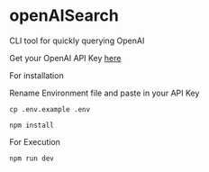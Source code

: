 # openAISearch

CLI tool for quickly querying OpenAI

Get your OpenAI API Key [here](https://beta.openai.com/account/api-keys)

For installation

Rename Environment file and paste in your API Key

```
cp .env.example .env
```

```
npm install
```

For Execution

```
npm run dev
```
